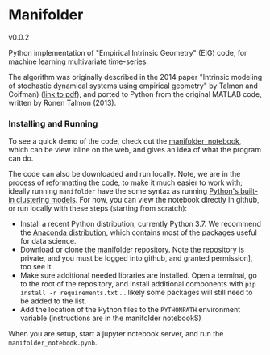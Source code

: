 # Manifolder

v0.0.2

Python implementation of "Empirical Intrinsic Geometry" (EIG) code, for machine learning multivariate time-series.

The algorithm was originally described in the 2014 paper "Intrinsic modeling of stochastic dynamical systems using empirical geometry" by Talmon and Coifman) ([link to pdf](https://ronentalmon.com/wp-content/uploads/2019/03/ACHA_EIG.pdf)), and ported to Python from the original MATLAB code, written by Ronen Talmon (2013).

### Installing and Running

To see a quick demo of the code, check out the [manifolder_notebook](https://github.com/avlab/manifolder/blob/master/manifolder_notebook.ipynb), which can be view inline on the web, and gives an idea of what the program can do.

The code can also be downloaded and run locally.  Note, we are in the process of reformatting the code, to make it much easier to work with; ideally running `manifolder` have the some syntax as running [Python's built-in clustering models](https://scikit-learn.org/stable/modules/clustering.html).  For now, you can view the notebook directly in github, or run locally with these steps (starting from scratch):

* Install a recent Python distribution, currently Python 3.7.  We recommend the [Anaconda distribution](https://www.anaconda.com/distribution/#download-section), which contains most of the packages useful for data science.
* Download or clone [the manifolder](https://github.com/avlab/manifolder) repository.  Note the repository is private, and you must be logged into github, and granted permission], too see it.
* Make sure additional needed libraries are installed.  Open a terminal, go to the root of the repository, and install additional components with `pip install -r requirements.txt` ... likely some packages will still need to be added to the list.
* Add the location of the Python files to the `PYTHONPATH` environment variable (instructions are in the manifolder notebookS)

When you are setup, start a jupyter notebook server, and run the `manifolder_notebook.pynb`. 



